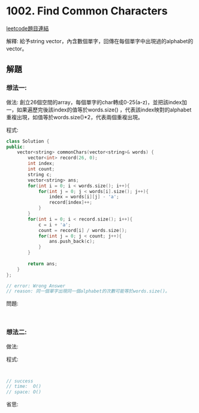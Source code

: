 # 1002. Find Common Characters

[leetcode題目連結](https://leetcode.com/problems/find-common-characters/)

解釋: 給予string vector，內含數個單字，回傳在每個單字中出現過的alphabet的vector。

## 解題

### 想法一:

做法: 創立26個空間的array，每個單字的char轉成0-25(a-z)，並把該index加一，如果遍歷完後該index的值等於words.size()
，代表該index映對的alphabet重複出現，如值等於words.size()*2，代表兩個重複出現。

程式:

```c++
class Solution {
public:
    vector<string> commonChars(vector<string>& words) {
        vector<int> record(26, 0);
        int index;
        int count;
        string c;
        vector<string> ans;
        for(int i = 0; i < words.size(); i++){
            for(int j = 0; j < words[i].size(); j++){
                index = words[i][j] - 'a';
                record[index]++;
            }
        }
        for(int i = 0; i < record.size(); i++){
            c = i + 'a';
            count = record[i] / words.size();
            for(int j = 0; j < count; j++){
                ans.push_back(c);
            }
        }
        
        return ans;
    }
};

// error: Wrong Answer
// reason: 同一個單字出現同一個alphabet的次數可能等於words.size()。
```

問題: 

<br/>

### 想法二:

做法:

程式:

```c++


// success
// time:  O()
// space: O()
```

省思: 

<br/>

<!--
### 網路解一:

```c++

```
-->
